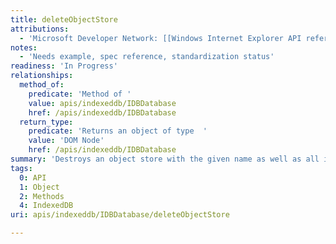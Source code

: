 ```yaml
---
title: deleteObjectStore
attributions:
  - 'Microsoft Developer Network: [[Windows Internet Explorer API reference](http://msdn.microsoft.com/en-us/library/ie/hh828809%28v=vs.85%29.aspx) Article]'
notes:
  - 'Needs example, spec reference, standardization status'
readiness: 'In Progress'
relationships:
  method_of:
    predicate: 'Method of '
    value: apis/indexeddb/IDBDatabase
    href: /apis/indexeddb/IDBDatabase
  return_type:
    predicate: 'Returns an object of type  '
    value: 'DOM Node'
    href: /apis/indexeddb/IDBDatabase
summary: 'Destroys an object store with the given name as well as all indexes that are referencing that object store.'
tags:
  0: API
  1: Object
  2: Methods
  4: IndexedDB
uri: apis/indexeddb/IDBDatabase/deleteObjectStore

---
```

